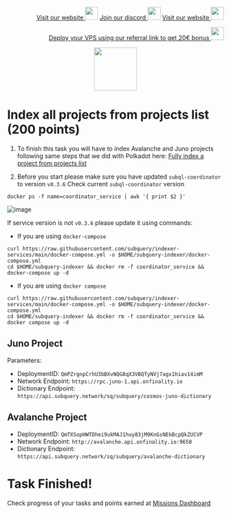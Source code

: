 <p style="font-size:14px" align="right">
<a href="https://kjnodes.com/" target="_blank">Visit our website <img src="https://user-images.githubusercontent.com/50621007/168689709-7e537ca6-b6b8-4adc-9bd0-186ea4ea4aed.png" width="30"/></a>
<a href="https://discord.gg/EY35ZzXY" target="_blank">Join our discord <img src="https://user-images.githubusercontent.com/50621007/176236430-53b0f4de-41ff-41f7-92a1-4233890a90c8.png" width="30"/></a>
<a href="https://kjnodes.com/" target="_blank">Visit our website <img src="https://user-images.githubusercontent.com/50621007/168689709-7e537ca6-b6b8-4adc-9bd0-186ea4ea4aed.png" width="30"/></a>
</p>

<p style="font-size:14px" align="right">
<a href="https://hetzner.cloud/?ref=y8pQKS2nNy7i" target="_blank">Deploy your VPS using our referral link to get 20€ bonus <img src="https://user-images.githubusercontent.com/50621007/174612278-11716b2a-d662-487e-8085-3686278dd869.png" width="30"/></a>
</p>

<p align="center">
  <img height="100" height="auto" src="https://user-images.githubusercontent.com/50621007/177323789-e6be59ae-0dfa-4e86-b3a8-028a4f0c465c.png">
</p>

# Index all projects from projects list (200 points)
1. To finish this task you will have to index Avalanche and Juno projects following same steps that we did with Polkadot here: [Fully index a project from projects list](https://github.com/kj89/testnet_manuals/blob/main/subquery/tasks/Fully_index_a_project_from_projects_list.md)

2. Before you start please make sure you have updated `subql-coordinator` to version `v0.3.6`
Check current `subql-coordinator` version
```
docker ps -f name=coordinator_service | awk '{ print $2 }'
```

![image](https://user-images.githubusercontent.com/50621007/177731886-10b555c6-531a-4ee6-ba34-ffada0da9cf9.png)

If service version is not `v0.3.6` please update it using commands:
- If you are using `docker-compose`
```
curl https://raw.githubusercontent.com/subquery/indexer-services/main/docker-compose.yml -o $HOME/subquery-indexer/docker-compose.yml
cd $HOME/subquery-indexer && docker rm -f coordinator_service && docker-compose up -d
```

- If you are using `docker compose`
```
curl https://raw.githubusercontent.com/subquery/indexer-services/main/docker-compose.yml -o $HOME/subquery-indexer/docker-compose.yml
cd $HOME/subquery-indexer && docker rm -f coordinator_service && docker compose up -d
```

## Juno Project
Parameters:
- DeploymentID: `QmPZrgnpCrhU3bBXvNQG8qX3VBQTyNVj7agx1hiav14imM`
- Network Endpoint: `https://rpc.juno-1.api.onfinality.io`
- Dictionary Endpoint: `https://api.subquery.network/sq/subquery/cosmos-juno-dictionary`

## Avalanche Project
- DeploymentID: `QmTXSopHWTDhei9ukMAJ1huy83jM9KnGsNEkBcpQkZUCVP`
- Network Endpoint: `http://avalanche.api.onfinality.io:9650`
- Dictionary Endpoint: `https://api.subquery.network/sq/subquery/avalanche-dictionary`

# Task Finished!

Check progress of your tasks and points earned at [Missions Dashboard](https://frontier.subquery.network/missions/my-missions)
